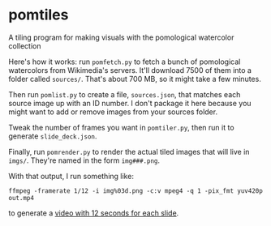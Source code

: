 # pomtiles

A tiling program for making visuals with the pomological watercolor collection

Here's how it works: run `pomfetch.py` to fetch a bunch of pomological watercolors from Wikimedia's servers. It'll download 7500 of them into a folder called `sources/`. That's about 700 MB, so it might take a few minutes.

Then run `pomlist.py` to create a file, `sources.json`, that matches each source image up with an ID number. I don't package it here because you might want to add or remove images from your sources folder.

Tweak the number of frames you want in `pomtiler.py`, then run it to generate `slide_deck.json`.

Finally, run `pomrender.py` to render the actual tiled images that will live in `imgs/`. They're named in the form `img###.png`.

With that output, I run something like:

`ffmpeg -framerate 1/12 -i img%03d.png -c:v mpeg4 -q 1 -pix_fmt yuv420p out.mp4`

to generate a [video with 12 seconds for each slide](https://www.youtube.com/watch?v=GnhwNxZ9hRs).
